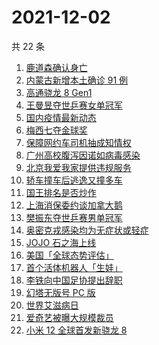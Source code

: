 # 2021-12-02

共 22 条

<!-- BEGIN ZHIHUSEARCH -->
<!-- 最后更新时间 Thu Dec 02 2021 07:11:40 GMT+0800 (China Standard Time) -->
1. [鹿道森确认身亡](https://www.zhihu.com/search?q=鹿道森)
1. [内蒙古新增本土确诊 91 例](https://www.zhihu.com/search?q=内蒙古疫情)
1. [高通骁龙 8 Gen1](https://www.zhihu.com/search?q=骁龙8gen1)
1. [王曼昱夺世乒赛女单冠军](https://www.zhihu.com/search?q=世乒赛女单)
1. [国内疫情最新动态](https://www.zhihu.com/search?q=疫情)
1. [梅西七夺金球奖](https://www.zhihu.com/search?q=梅西)
1. [保障网约车司机抽成知情权](https://www.zhihu.com/search?q=网约车抽成)
1. [广州高校腹泻因诺如病毒感染](https://www.zhihu.com/search?q=诺如病毒)
1. [北京我爱我家提供违规服务](https://www.zhihu.com/search?q=我爱我家)
1. [轿车撞车后逃逸又撞多车](https://www.zhihu.com/search?q=河南轿车逃逸)
1. [国王排名是否炒作](https://www.zhihu.com/search?q=国王排名)
1. [上海消保委约谈加拿大鹅](https://www.zhihu.com/search?q=加拿大鹅)
1. [樊振东夺世乒赛男单冠军](https://www.zhihu.com/search?q=樊振东)
1. [奥密克戎感染均为无症状或轻症](https://www.zhihu.com/search?q=奥密克戎)
1. [JOJO 石之海上线](https://www.zhihu.com/search?q=石之海)
1. [美国「全球态势评估」](https://www.zhihu.com/search?q=全球态势评估)
1. [首个活体机器人「生娃」](https://www.zhihu.com/search?q=活体机器人)
1. [李铁向中国足协提出辞职](https://www.zhihu.com/search?q=李铁)
1. [幻塔无版号 PC 版](https://www.zhihu.com/search?q=幻塔)
1. [世界艾滋病日](https://www.zhihu.com/search?q=艾滋病)
1. [爱奇艺被曝大规模裁员](https://www.zhihu.com/search?q=爱奇艺)
1. [小米 12 全球首发新骁龙 8](https://www.zhihu.com/search?q=小米12)
<!-- END ZHIHUSEARCH -->
